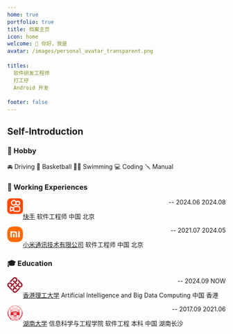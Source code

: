```yaml
---
home: true
portfolio: true
title: 档案主页
icon: home
welcome: 👋 你好，我是
avatar: /images/personal_avatar_transparent.png

titles:
  软件研发工程师
  打工仔
  Android 开发

footer: false
---
```


## Self-Introduction

### 🍺 Hobby

🚘 Driving
🏀 Basketball
🏊‍♀️ Swimming
💻 Coding
🪛 Manual

### 💼 Working Experiences

<img src="./logo_kuaishou.png" alt="logo" width="36" align="left" />  <p align="right">-- 2024.06 2024.08</p>

[快手](https://zhaopin.kuaishou.cn/#/official/index/)
软件工程师
中国 北京


<img src="./logo_xiaomi.png" alt="logo" width="36" align="left" />  <p align="right">-- 2021.07 2024.05</p>

[小米通讯技术有限公司](https://hr.xiaomi.com/)
软件工程师
中国 北京


### 🎓 Education


<img src="./logo_polyu.png" alt="logo" width="36" align="left" />  <p align="right">-- 2024.09 NOW</p>

[香港理工大学](https://www.polyu.edu.hk/tc/)
Artificial Intelligence and Big Data Computing
中国 香港


<img src="./logo_hnu.png" alt="logo" width="36" align="left" />  <p align="right">-- 2017.09 2021.06</p>

[湖南大学](https://www.hnu.edu.cn/)
信息科学与工程学院 软件工程 本科
中国 湖南长沙